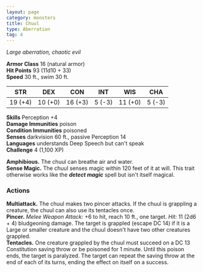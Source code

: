 ```yaml
---
layout: page
category: monsters
title: Chuul
type: Aberration
tag: 4
---
```

_Large aberration, chaotic evil_


**Armor Class** 16 (natural armor)    
**Hit Points** 93 (11d10 + 33)    
**Speed** 30 ft., swim 30 ft. 

| STR      | DEX     | CON      | INT     | WIS     | CHA     |
|----------|---------|----------|---------|---------|---------|
| 19 (+4)  | 10 (+0) | 16 (+3)  | 5 (-3)  | 11 (+0) | 5 (-3)  |

**Skills** Perception +4    
**Damage Immunities** poison    
**Condition Immunities** poisoned    
**Senses** darkvision 60 ft., passive Perception 14    
**Languages** understands Deep Speech but can't speak    
**Challenge** 4 (1,100 XP) 

**Amphibious.** The chuul can breathe air and water.    
**Sense Magic.** The chuul senses magic within 120 feet of it at will. This trait otherwise works like the **_detect magic_** spell but isn't itself magical. 

### Actions 
**Multiattack.** The chuul makes two pincer attacks. If the chuul is grappling a creature, the chuul can also use its tentacles once.    
**Pincer.** _Melee Weapon Attack:_ +6 to hit, reach 10 ft., one target. _Hit:_ 11 (2d6 + 4) bludgeoning damage. The target is grappled (escape DC 14) if it is a Large or smaller creature and the chuul doesn't have two other creatures grappled.    
**Tentacles.** One creature grappled by the chuul must succeed on a DC 13 Constitution saving throw or be poisoned for 1 minute. Until this poison ends, the target is paralyzed. The target can repeat the saving throw at the end of each of its turns, ending the effect on itself on a success.
